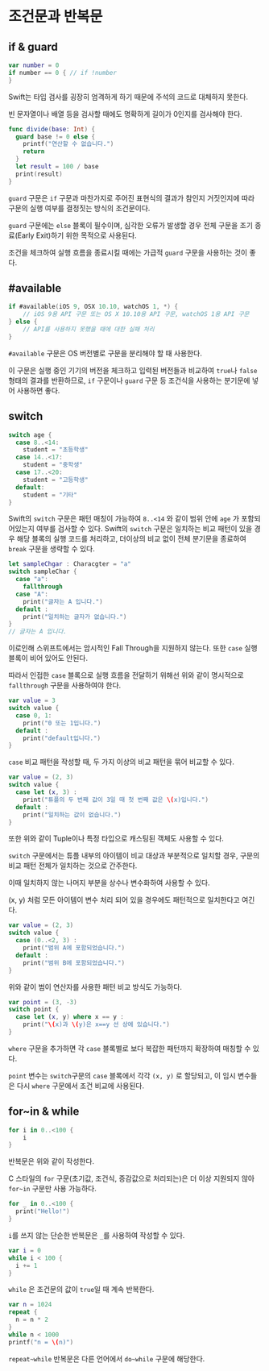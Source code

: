 # 조건문과 반복문



## if & guard

```swift
var number = 0
if number == 0 { // if !number
}
```

Swift는 타입 검사를 굉장히 엄격하게 하기 때문에 주석의 코드로 대체하지 못한다.

빈 문자열이나 배열 등을 검사할 때에도 명확하게 길이가 0인지를 검사해야 한다.

```swift
func divide(base: Int) {
  guard base != 0 else {
    printf("연산할 수 없습니다.")
    return
  }
  let result = 100 / base
  print(result)
}
```

`guard` 구문은 `if` 구문과 마찬가지로 주어진 표현식의 결과가 참인지 거짓인지에 따라 구문의 실행 여부를 결정짓는 방식의 조건문이다.

`guard` 구문에는 `else` 블록이 필수이며, 심각한 오류가 발생할 경우 전체 구문을 조기 종료(Early Exit)하기 위한 목적으로 사용된다.

조건을 체크하여 실행 흐름을 종료시킬 때에는 가급적 `guard` 구문을 사용하는 것이 좋다.

## #available

```swift
if #available(iOS 9, OSX 10.10, watchOS 1, *) {
	// iOS 9용 API 구문 또는 OS X 10.10용 API 구문, watchOS 1용 API 구문
} else {
	// API를 사용하지 못했을 때에 대한 실패 처리
}
```

`#available` 구문은 OS 버전별로 구문을 분리해야 할 때 사용한다.

이 구문은 실행 중인 기기의 버전을 체크하고 입력된 버전들과 비교하여 `true`나 `false` 형태의 결과를 반환하므로, `if` 구문이나 `guard` 구문 등 조건식을 사용하는 분기문에 넣어 사용하면 좋다.

## switch

```swift
switch age {
  case 8..<14:
  	student = "초등학생"
  case 14..<17:
  	student = "중학생"
  case 17..<20:
  	student = "고등학생"
  default:
  	student = "기타"
}
```

Swift의 `switch` 구문은 패턴 매칭이 가능하여 `8..<14` 와 같이 범위 안에 `age` 가 포함되어있는지 여부를 검사할 수 있다.
Swift의 `switch` 구문은 일치하는 비교 패턴이 있을 경우 해당 블록의 실행 코드를 처리하고, 더이상의 비교 없이 전체 분기문을 종료하여 `break` 구문을 생략할 수 있다.

```swift
let sampleChgar : Characgter = "a"
switch sampleChar {
  case "a":
  	fallthrough
  case "A":
  	print("글자는 A 입니다.")
  default :
  	print("일치하는 글자가 없습니다.")
}
// 글자는 A 입니다.
```

이로인해 스위프트에서는 암시적인 Fall Through을 지원하지 않는다. 또한 `case` 실행 블록이 비어 있어도 안된다.

따라서 인접한 `case` 블록으로 실행 흐름을 전달하기 위해선 위와 같이 명시적으로 `fallthrough` 구문을 사용하여야 한다.

```swift
var value = 3
switch value {
  case 0, 1:
  	print("0 또는 1입니다.")
  default :
  	print("default입니다.")
}
```

`case` 비교 패턴을 작성할 때, 두 가지 이상의 비교 패턴을 묶어 비교할 수 있다.

```swift
var value = (2, 3)
switch value {
  case let (x, 3) :
  	print("튜플의 두 번째 값이 3일 때 첫 번째 값은 \(x)입니다.")
  default :
  	print("일치하는 값이 없습니다.")
}
```

또한 위와 같이 Tuple이나 특정 타입으로 캐스팅된 객체도 사용할 수 있다.

`switch` 구문에서는 튜플 내부의 아이템이 비교 대상과 부분적으로 일치할 경우, 구문의 비교 패턴 전체가 일치하는 것으로 간주한다.

이때 일치하지 않는 나머지 부분을 상수나 변수화하여 사용할 수 있다. 

(x, y) 처럼 모든 아이템이 변수 처리 되어 있을 경우에도 패턴적으로 일치한다고 여긴다.

```swift
var value = (2, 3)
switch value {
  case (0..<2, 3) :
  	print("범위 A에 포함되었습니다.")
  default :
  	print("범위 B에 포함되었습니다.")
}
```

위와 같이 범이 연산자를 사용한 패턴 비교 방식도 가능하다.

```swift
var point = (3, -3)
switch point {
  case let (x, y) where x == y :
  	print("\(x)과 \(y)은 x==y 선 상에 있습니다.")
}
```

`where` 구문을 추가하면 각 `case` 블록별로 보다 복잡한 패턴까지 확장하여 매칭할 수 있다.

`point` 변수는 `switch`구문의 `case` 블록에서 각각 `(x, y)` 로 할당되고, 이 임시 변수들은 다시 `where` 구문에서 조건 비교에 사용된다.

## for~in & while

```swift
for i in 0..<100 {
	i
}
```

반복문은 위와 같이 작성한다.

C 스타일의 `for` 구문(초기값, 조건식, 증감값으로 처리되는)은 더 이상 지원되지 않아 `for~in` 구문만 사용 가능하다.

```swift
for _ in 0..<100 {
  print("Hello!")
}
```

`i`를 쓰지 않는 단순한 반복문은 `_`를 사용하여 작성할 수 있다.

```swift
var i = 0
while i < 100 {
  i += 1
}
```

`while` 은 조건문의 값이 `true`일 때 계속 반복한다.

```swift
var n = 1024
repeat {
  n = n * 2
}
while n < 1000
printf("n = \(n)")
```

`repeat~while` 반복문은 다른 언어에서 `do~while` 구문에 해당한다.

